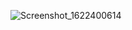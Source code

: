 ![Screenshot_1622400614](https://user-images.githubusercontent.com/53394560/120116832-76174a80-c1a3-11eb-8ba6-69e7236f3dde.png)
